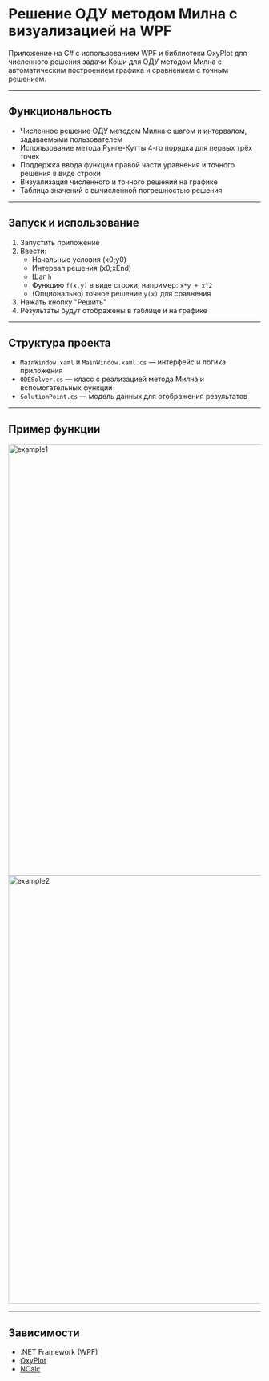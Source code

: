 # Решение ОДУ методом Милна с визуализацией на WPF

Приложение на C# с использованием WPF и библиотеки OxyPlot для численного решения задачи Коши для ОДУ методом Милна с автоматическим построением графика и сравнением с точным решением.

---

## Функциональность

- Численное решение ОДУ методом Милна с шагом и интервалом, задаваемыми пользователем
- Использование метода Рунге-Кутты 4-го порядка для первых трёх точек
- Поддержка ввода функции правой части уравнения и точного решения в виде строки
- Визуализация численного и точного решений на графике
- Таблица значений с вычисленной погрешностью решения

---

## Запуск и использование

1. Запустить приложение
2. Ввести:
   - Начальные условия (x0;y0)
   - Интервал решения (x0;xEnd)
   - Шаг `h`
   - Функцию `f(x,y)` в виде строки, например: `x*y + x^2`
   - (Опционально) точное решение `y(x)` для сравнения
3. Нажать кнопку "Решить"
4. Результаты будут отображены в таблице и на графике

---

## Структура проекта

- `MainWindow.xaml` и `MainWindow.xaml.cs` — интерфейс и логика приложения
- `ODESolver.cs` — класс с реализацией метода Милна и вспомогательных функций
- `SolutionPoint.cs` — модель данных для отображения результатов

---

## Пример функции
<img width="1232" height="862" alt="example1" src="https://github.com/user-attachments/assets/4b9652e8-88b1-4b5a-98fd-71427823c7da" />
<img width="1232" height="856" alt="example2" src="https://github.com/user-attachments/assets/6d4a3152-902f-4717-a65d-3739d8179f63" />



---

## Зависимости

- .NET Framework (WPF)
- [OxyPlot](https://oxyplot.github.io/)
- [NCalc](https://archive.codeplex.com/?p=ncalc)


